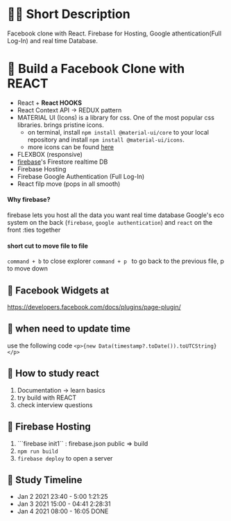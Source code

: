 # 👩‍💻 Short Description

Facebook clone with React.
Firebase for Hosting, Google athentication(Full Log-In) and real time Database.


# 🌺 Build a Facebook Clone with REACT

* React + **React HOOKS**
* React Context API -> REDUX pattern 
* MATERIAL UI (Icons)
is a library for css. One of the most popular css libraries. brings pristine icons.
    * on terminal, install ```npm install @material-ui/core``` to your local repository and install ```npm install @material-ui/icons```.
    * more icons can be found [here](https://material-ui.com/components/material-icons/)
* FLEXBOX (responsive)
* [firebase](https://console.firebase.google.com/)'s Firestore realtime DB 
* Firebase Hosting
* Firebase Google Authentication (Full Log-In)
* React filp move (pops in all smooth)

#### Why firebase? 

firebase lets you host all the data you want
real time database 
Google's eco system on the back (```firebase```, ```google authentication```) and ```react``` on the front :ties together


#### short cut to move file to file

```command + b``` to close explorer
```command + p ``` to go back to the previous file, p to move down

## 📕 Facebook Widgets at

https://developers.facebook.com/docs/plugins/page-plugin/

## 📗 when need to update time

use the following code ```<p>{new Data(timestamp?.toDate()).toUTCString}</p>```

## 📘 How to study react
1. Documentation -> learn basics
2. try build with REACT 
3. check interview questions  


## 📒 Firebase Hosting

1. ```firebase init1`` : firebase.json public => build
2. ```npm run build```
3. ```firebase deploy``` to open a server


## 📙 Study Timeline

* Jan 2 2021 23:40 - 5:00 1:21:25
* Jan 3 2021 15:00 - 04:41 2:28:31    
* Jan 4 2021 08:00 - 16:05 DONE
